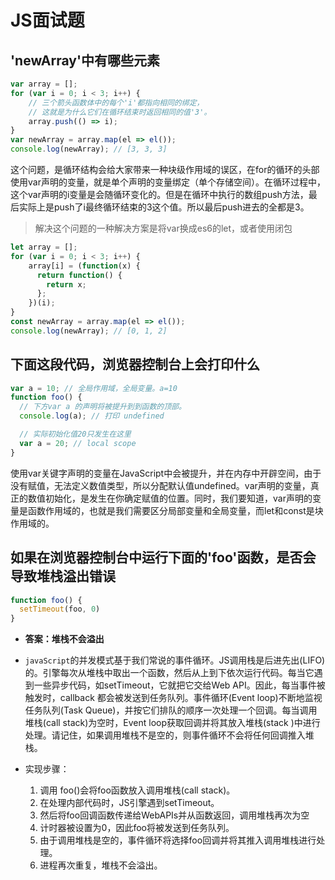 # JS面试题

## 'newArray'中有哪些元素

``` js
var array = [];
for (var i = 0; i < 3; i++) {
    // 三个箭头函数体中的每个'i'都指向相同的绑定，
    // 这就是为什么它们在循环结束时返回相同的值'3'。
    array.push(() => i);
}
var newArray = array.map(el => el());
console.log(newArray); // [3, 3, 3]
```

这个问题，是循环结构会给大家带来一种块级作用域的误区，在for的循环的头部使用var声明的变量，就是单个声明的变量绑定（单个存储空间）。在循环过程中，这个var声明的i变量是会随循环变化的。但是在循环中执行的数组push方法，最后实际上是push了i最终循环结束的3这个值。所以最后push进去的全都是3。

> 解决这个问题的一种解决方案是将var换成es6的let，或者使用闭包

``` js
let array = [];
for (var i = 0; i < 3; i++) {
    array[i] = (function(x) {
      return function() {
        return x;
      };
    })(i);
}
const newArray = array.map(el => el());
console.log(newArray); // [0, 1, 2]
```

## 下面这段代码，浏览器控制台上会打印什么

``` js
var a = 10; // 全局作用域，全局变量。a=10
function foo() {
  // 下方var a 的声明将被提升到到函数的顶部。
  console.log(a); // 打印 undefined

  // 实际初始化值20只发生在这里
  var a = 20; // local scope
}
```

使用var关键字声明的变量在JavaScript中会被提升，并在内存中开辟空间，由于没有赋值，无法定义数值类型，所以分配默认值undefined。var声明的变量，真正的数值初始化，是发生在你确定赋值的位置。同时，我们要知道，var声明的变量是函数作用域的，也就是我们需要区分局部变量和全局变量，而let和const是块作用域的。

## 如果在浏览器控制台中运行下面的'foo'函数，是否会导致堆栈溢出错误

``` js
function foo() {
  setTimeout(foo, 0)
}
```

- **答案：堆栈不会溢出**

- `javaScript`的并发模式基于我们常说的事件循环。JS调用栈是后进先出(LIFO)的。引擎每次从堆栈中取出一个函数，然后从上到下依次运行代码。每当它遇到一些异步代码，如setTimeout，它就把它交给Web API。因此，每当事件被触发时，callback 都会被发送到任务队列。事件循环(Event loop)不断地监视任务队列(Task Queue)，并按它们排队的顺序一次处理一个回调。每当调用堆栈(call stack)为空时，Event loop获取回调并将其放入堆栈(stack )中进行处理。请记住，如果调用堆栈不是空的，则事件循环不会将任何回调推入堆栈。

- 实现步骤：

  1. 调用 foo()会将foo函数放入调用堆栈(call stack)。
  2. 在处理内部代码时，JS引擎遇到setTimeout。
  3. 然后将foo回调函数传递给WebAPIs并从函数返回，调用堆栈再次为空
  4. 计时器被设置为0，因此foo将被发送到任务队列。
  5. 由于调用堆栈是空的，事件循环将选择foo回调并将其推入调用堆栈进行处理。
  6. 进程再次重复，堆栈不会溢出。

